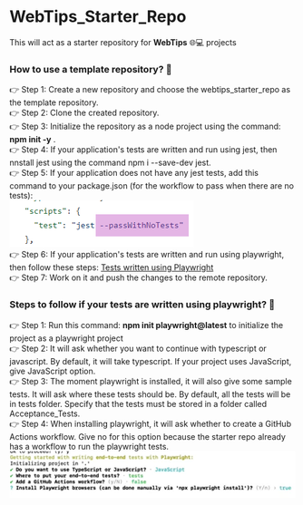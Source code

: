 # WebTips_Starter_Repo
This will act as a starter repository for **WebTips** 🌐💻 projects

### How to use a template repository? 🏁
👉 Step 1: Create a new repository and choose the webtips_starter_repo as the template repository.\
👉 Step 2: Clone the created repository.\
👉 Step 3: Initialize the repository as a node project using the command: __npm init -y__ . \
👉 Step 4: If your application's tests are written and run using jest, then nnstall jest using the command npm i --save-dev jest.\
👉 Step 5: If your application does not have any jest tests, add this command to your package.json (for the workflow to pass when there are no tests):\
![command to make the workflow run when there are no tests](https://github.com/solitontech/WebTips_Starter_Repo/blob/main/Documentation/Assets/WorkflowSpecification/noTests.png)\
👉 Step 6: If your application's tests are written and run using playwright, then follow these steps: [Tests written using Playwright](https://github.com/solitontech/WebTips_Starter_Repo/blob/main/Documentation/readme.md#steps-to-follow-if-your-tests-are-written-using-playwright-) \
👉 Step 7: Work on it and push the changes to the remote repository. 

### Steps to follow if your tests are written using playwright? 🏁
👉 Step 1: Run this command: __npm init playwright@latest__ to initialize the project as a playwright project\
👉 Step 2: It will ask whether you want to continue with typescript or javascript. By default, it will take typescript. If your project uses JavaScript, give JavaScript option.  \
👉 Step 3: The moment playwright is installed, it will also give some sample tests. It will ask where these tests should be. By default, all the tests will be in tests folder. Specify that the tests must be stored in a folder called Acceptance_Tests. \
👉 Step 4: When installing playwright, it will ask whether to create a GitHub Actions workflow. Give no for this option because the starter repo already has a workflow to run the playwright tests. \
![Steps to follow while configuring playwright tests](https://github.com/solitontech/WebTips_Starter_Repo/blob/main/Documentation/Assets/PlaywrightTests/configurationSteps.PNG)
